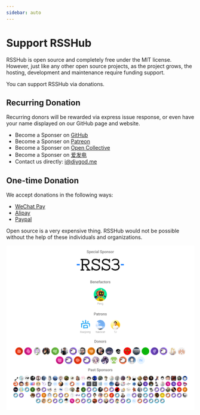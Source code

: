 ```yaml
---
sidebar: auto
---
```


# Support RSSHub

RSSHub is open source and completely free under the MIT license. However, just like any other open source projects, as the project grows, the hosting, development and maintenance require funding support.

You can support RSSHub via donations.

## Recurring Donation

Recurring donors will be rewarded via express issue response, or even have your name displayed on our GitHub page and website.

-   Become a Sponser on [GitHub](https://github.com/sponsors/DIYgod)
-   Become a Sponser on [Patreon](https://www.patreon.com/DIYgod)
-   Become a Sponser on [Open Collective](https://opencollective.com/rsshub)
-   Become a Sponser on [爱发电](https://afdian.net/@diygod)
-   Contact us directly: [i@diygod.me](mailto:i@diygod.me)

## One-time Donation

We accept donations in the following ways:

-   [WeChat Pay](https://archive.diygod.me/images/wx.jpg)
-   [Alipay](https://archive.diygod.me/images/zfb.jpg)
-   [Paypal](https://www.paypal.me/DIYgod)

Open source is a very expensive thing. RSSHub would not be possible without the help of these individuals and organizations.

<p align="center">
  <a href="https://github.com/DIYgod/sponsors">
    <img src="https://raw.githubusercontent.com/DIYgod/sponsors/main/sponsors.wide.svg" />
  </a>
</p>
